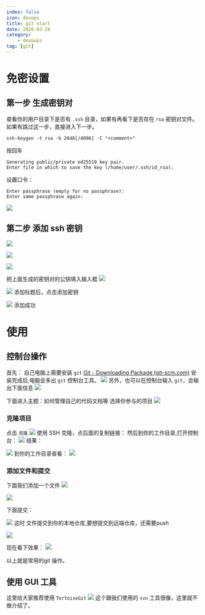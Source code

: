 ```yaml
---
index: false
icon: devops
title: git start
date: 2020-03-28
category: 
    - dev&ops
tag: [git]
---
```


# 免密设置

## 第一步 生成密钥对
查看你的用户目录下是否有 `.ssh` 目录，如果有再看下是否存在 `rsa` 密钥对文件。
如果有跳过这一步，直接进入下一步。

```shell
ssh-keygen -t rsa -b 2048[/4096] -C "<comment>"

```
按回车
```
Generating public/private ed25519 key pair.
Enter file in which to save the key (/home/user/.ssh/id_rsa):
```
设置口令：
```
Enter passphrase (empty for no passphrase):
Enter same passphrase again:
```
 ![](https://raw.githubusercontent.com/vinloong/imgchr/main/notes/img/202201191103642.png)

## 第二步 添加 ssh 密钥

 ![](https://raw.githubusercontent.com/vinloong/imgchr/main/notes/img/202201191103883.png)

 ![](https://raw.githubusercontent.com/vinloong/imgchr/main/notes/img/202201191103491.png)

 ![](https://raw.githubusercontent.com/vinloong/imgchr/main/notes/img/202201191104476.png)

把上面生成的密钥对的公钥填入输入框
 ![](https://raw.githubusercontent.com/vinloong/imgchr/main/notes/img/202201191104687.png)

 ![](https://raw.githubusercontent.com/vinloong/imgchr/main/notes/img/202201191104190.png)
添加标题后，点击添加密钥

 ![](https://raw.githubusercontent.com/vinloong/imgchr/main/notes/img/202201191105424.png)
添加成功


# 使用
## 控制台操作

首先： 自己电脑上需要安装 `git`
[Git - Downloading Package (git-scm.com)](https://git-scm.com/download/win)
安装完成后,电脑会多出 `git` 控制台工具。
 ![](https://raw.githubusercontent.com/vinloong/imgchr/main/notes/img/202201191105447.png)
另外，也可以在控制台输入 `git`，会输出下面信息
 ![](https://raw.githubusercontent.com/vinloong/imgchr/main/notes/img/202201191105200.png)

下面进入主题：如何管理自己的代码文档等
选择你参与的项目
 ![](https://raw.githubusercontent.com/vinloong/imgchr/main/notes/img/202201191105042.png)

### 克隆项目
点击 `克隆`
 ![](https://raw.githubusercontent.com/vinloong/imgchr/main/notes/img/202201191106580.png)
使用 SSH 克隆，点后面的复制链接：
然后到你的工作目录,打开控制台：
 ![](https://raw.githubusercontent.com/vinloong/imgchr/main/notes/img/202201191106644.png)
结果：

 ![](https://raw.githubusercontent.com/vinloong/imgchr/main/notes/img/202201191110364.png)
到你的工作目录查看：
 ![](https://raw.githubusercontent.com/vinloong/imgchr/main/notes/img/202201191110427.png)

### 添加文件和提交
下面我们添加一个文件
 ![](https://raw.githubusercontent.com/vinloong/imgchr/main/notes/img/202201191110955.png)

 ![](https://raw.githubusercontent.com/vinloong/imgchr/main/notes/img/202201191110651.png)

下面提交：

 ![](https://raw.githubusercontent.com/vinloong/imgchr/main/notes/img/202201191111236.png)
这时 文件提交到你的本地仓库,要想提交到远端仓库，还需要push

 ![](https://raw.githubusercontent.com/vinloong/imgchr/main/notes/img/202201191111331.png)

现在看下效果：
 ![](https://raw.githubusercontent.com/vinloong/imgchr/main/notes/img/202201191111139.png)


以上就是常用的git 操作。




## 使用 GUI 工具
这里给大家推荐使用 `TortoiseGit`
 ![](https://raw.githubusercontent.com/vinloong/imgchr/main/notes/img/202201191111961.png)
这个跟我们使用的 `svn` 工具很像，这里就不做介绍了。
